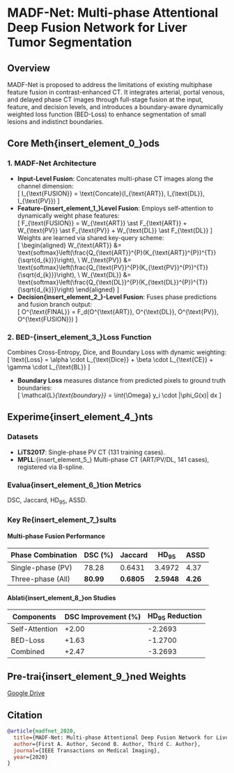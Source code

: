 # MADF-Net: Multi-phase Attentional Deep Fusion Network for Liver Tumor Segmentation

## Overview
MADF-Net is proposed to address the limitations of existing multiphase feature fusion in contrast-enhanced CT. It integrates arterial, portal venous, and delayed phase CT images through full-stage fusion at the input, feature, and decision levels, and introduces a boundary-aware dynamically weighted loss function (BED-Loss) to enhance segmentation of small lesions and indistinct boundaries.

## Core Meth{insert\_element\_0\_}ods
### 1. MADF-Net Architecture
- **Input-Level Fusion**: Concatenates multi-phase CT images along the channel dimension:  
  \[ I_{\text{FUSION}} = \text{Concate}(I_{\text{ART}}, I_{\text{DL}}, I_{\text{PV}}) \]  
- **Feature-{insert\_element\_1\_}Level Fusion**: Employs self-attention to dynamically weight phase features:  
  \[ F_{\text{FUSION}} = W_{\text{ART}} \ast F_{\text{ART}} + W_{\text{PV}} \ast F_{\text{PV}} + W_{\text{DL}} \ast F_{\text{DL}} \]  
  Weights are learned via shared key-query scheme:  
  \[
  \begin{aligned} 
  W_{\text{ART}} &= \text{softmax}\left(\frac{Q_{\text{ART}}^{P}(K_{\text{ART}}^{P})^{T}}{\sqrt{d_{k}}}\right), \\
  W_{\text{PV}} &= \text{softmax}\left(\frac{Q_{\text{PV}}^{P}(K_{\text{PV}}^{P})^{T}}{\sqrt{d_{k}}}\right), \\
  W_{\text{DL}} &= \text{softmax}\left(\frac{Q_{\text{DL}}^{P}(K_{\text{DL}}^{P})^{T}}{\sqrt{d_{k}}}\right)
  \end{aligned}
  \]  
- **Decision{insert\_element\_2\_}-Level Fusion**: Fuses phase predictions and fusion branch output:  
  \[ O^{\text{FINAL}} = F_d(O^{\text{ART}}, O^{\text{DL}}, O^{\text{PV}}, O^{\text{FUSION}}) \]  

### 2. BED-{insert\_element\_3\_}Loss Function
Combines Cross-Entropy, Dice, and Boundary Loss with dynamic weighting:  
\[ \text{Loss} = \alpha \cdot L_{\text{Dice}} + \beta \cdot L_{\text{CE}} + \gamma \cdot L_{\text{BL}} \]  
- **Boundary Loss** measures distance from predicted pixels to ground truth boundaries:  
  \[ \mathcal{L}_{\text{boundary}} = \int_{\Omega} y_i \cdot |\phi_G(x)| dx \]  

## Experime{insert\_element\_4\_}nts
### Datasets
- **LiTS2017**: Single-phase PV CT (131 training cases).  
- **MPLL**:{insert\_element\_5\_} Multi-phase CT (ART/PV/DL, 141 cases), registered via B-spline.  

### Evalua{insert\_element\_6\_}tion Metrics
DSC, Jaccard, HD<sub>95</sub>, ASSD.  

### Key Re{insert\_element\_7\_}sults
#### Multi-phase Fusion Performance
| Phase Combination | DSC (%) | Jaccard | HD<sub>95</sub> | ASSD  |
|---------------------|---------|---------|-----------------|-------|
| Single-phase (PV)   | 78.28   | 0.6431  | 3.4972          | 4.37  |
| Three-phase (All)   | **80.99**| **0.6805**|**2.5948**       |**4.26**|  

#### Ablati{insert\_element\_8\_}on Studies
| Components       | DSC Improvement (%) | HD<sub>95</sub> Reduction |
|------------------|---------------------|---------------------------|
| Self-Attention   | +2.00              | -2.2693                   |
| BED-Loss         | +1.63              | -1.2700                   |
| Combined         | +2.47              | -3.2693                   |  

## Pre-trai{insert\_element\_9\_}ned Weights
[Google Drive](https://drive.google.com/drive/folders/1FSgOOqEkdjfBTvYudSf9NAxIwG3CxWxWxW?usp=drive_link)  

## Citation
```bibtex
@article{madfnet_2020,
  title={MADF-Net: Multi-phase Attentional Deep Fusion Network for Liver Tumor Segmentation},
  author={First A. Author, Second B. Author, Third C. Author},
  journal={IEEE Transactions on Medical Imaging},
  year={2020}
}
